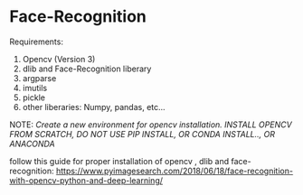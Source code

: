 # Face-Recognition

Requirements:
1) Opencv (Version 3)
2) dlib and Face-Recognition liberary
3) argparse
4) imutils
5) pickle
6) other liberaries: Numpy, pandas, etc...


NOTE:
*Create a new environment for opencv installation.*
*INSTALL OPENCV FROM SCRATCH, DO NOT USE PIP INSTALL, OR CONDA INSTALL.., OR ANACONDA*


follow this guide for proper installation of opencv , dlib and face-recognition:
https://www.pyimagesearch.com/2018/06/18/face-recognition-with-opencv-python-and-deep-learning/



